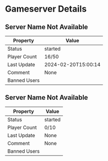 # Gameserver Details

## Server Name Not Available

| Property        | Value                   |
|-----------------|-------------------------|
| Status | started |
| Player Count | 16/50 |
| Last Update | 2024-02-20T15:00:14 |
| Comment | None |
| Banned Users |  |

## Server Name Not Available

| Property        | Value                   |
|-----------------|-------------------------|
| Status | started |
| Player Count | 0/10 |
| Last Update | None |
| Comment | None |
| Banned Users |  |


